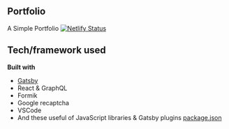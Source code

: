 ## Portfolio
 A  Simple Portfolio   [![Netlify Status](https://api.netlify.com/api/v1/badges/8978db02-3d1e-44e8-b98d-37cf3f79b24e/deploy-status)](https://app.netlify.com/sites/mouclepatrick/deploys)

## Tech/framework used
<b>Built with</b>
- [Gatsby](https://www.gatsbyjs.com/)
- React & GraphQL
- Formik
- Google recaptcha
- VSCode
- And these useful of JavaScript libraries & Gatsby plugins [package.json](package.json)
